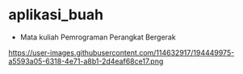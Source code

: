 # aplikasi_buah

- Mata kuliah Pemrograman Perangkat Bergerak

https://user-images.githubusercontent.com/114632917/194449975-a5593a05-6318-4e71-a8b1-2d4eaf68ce17.png
